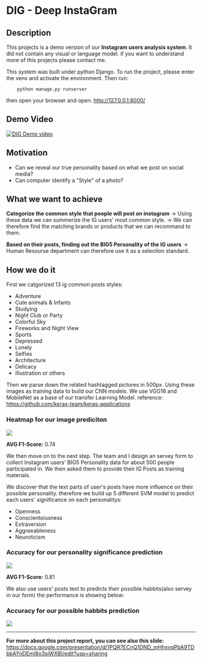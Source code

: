 # DIG - Deep InstaGram 

## Description
This projects is a demo version of our **Instagram users analysis system**.
It did not contain any visual or language model. if you want to understand more of this projects please contact me.

This system was built under python Django.
To run the project, please enter the venv and activate the environment. Then run:
```python=
    python manage.py runserver
```
then open your browser and open: http://127.0.0.1:8000/

## Demo Video
[![DIG Demo video](http://img.youtube.com/vi/1CAoO7Lk6Ms/0.jpg)](https://www.youtube.com/watch?v=1CAoO7Lk6Ms)
## Motivation
* Can we reveal our true personality based on what we post on social media?
* Can computer identify a "Style" of a photo?

## What we want to achieve 
**Categorize the common style that people will post on instagram**
→ Using these data we can summerize the IG users' most common style. 
→ We can therefore find the matching brands or products that we can recommand to them.

**Based on their posts, finding out the BIG5 Personality of the IG users**
→ Human Resourse department can therefore use it as a selection standard.

## How we do it
First we catgorized 13 ig common posts styles:
* Adventure
* Cute animals & Infants
* Studying
* Night Club or Party
* Colorful Sky
* Fireworks and Night View
* Sports
* Depressed 
* Lonely
* Selfies
* Architecture
* Delicacy
* Illustration or others

Then we parse down the related hashtagged pictures in 500px.
Using these images as training data to build our CNN models.
We use VGG16 and MobileNet as a base of our transfer Learning Model.
reference: https://github.com/keras-team/keras-applications

### Heatmap for our image prediciton
![](https://i.imgur.com/SzFp0tX.png)


**AVG F1-Score:** 0.74

We then move on to the next step. The team and I design an servey form to collect Instagram users' BIG5 Personality data for about 500 people participated in. We then asked them to provide their IG Posts as training materials.

We discover that the text parts of user's posts have more influence on their possible personality. therefore we build up 5 different SVM model to predict each users' significance on each personalitys:
* Openness
* Conscientoiusness
* Extraversion
* Aggreeableness
* Neuroticism

### Accuracy for our personality significance prediction
![](https://i.imgur.com/dc5bxyx.png)

**AVG F1-Score:** 0.81

We also use users' posts text to predicts their possible habbits(also servey in our form)
the performance is showing below:
### Accuracy for our possible habbits prediction
![](https://i.imgur.com/EviSLng.png)

-----
**For more about this project report, you can see also this slide:**
https://docs.google.com/presentation/d/1PQR7ECnQ1DND_mHhxyqPbA9TDbbAYnDEml8o3siWXBI/edit?usp=sharing

